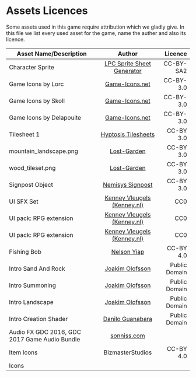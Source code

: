 # Assets Licences

Some assets used in this game require attribution which we gladly give. In this file we list every used asset for the
game, name the auther and also its licence.

| Asset Name/Description                        |                                                     Author                                                      |       Licence |
| --------------------------------------------- | :-------------------------------------------------------------------------------------------------------------: | ------------: |
| Character Sprite                              |      [LPC Sprite Sheet Generator](http://gaurav.munjal.us/Universal-LPC-Spritesheet-Character-Generator/)       |     CC-BY-SA2 |
| Game Icons by Lorc                            |                                    [Game-Icons.net](https://game-icons.net/)                                    |     CC-BY-3.0 |
| Game Icons by Skoll                           |                                    [Game-Icons.net](https://game-icons.net/)                                    |     CC-BY-3.0 |
| Game Icons by Delapouite                      |                                    [Game-Icons.net](https://game-icons.net/)                                    |     CC-BY-3.0 |
| Tilesheet 1                                   |             [Hyptosis Tilesheets](https://opengameart.org/content/lots-of-hyptosis-tiles-organized)             |     CC-BY 3.0 |
| mountain_landscape.png                        | [Lost-Garden](https://opengameart.org/content/2d-lost-garden-zelda-style-tiles-resized-to-32x32-with-additions) |     CC-BY 3.0 |
| wood_tileset.png                              |    [Lost-Garden](https://opengameart.org/content/2d-lost-garden-tileset-transition-to-jetrels-wood-tileset)     |     CC-BY 3.0 |
| Signpost Object                               |                            [Nemisys Signpost](https://opengameart.org/users/nemisys)                            |     CC-BY 3.0 |
| UI SFX Set                                    |                         [Kenney Vleugels (Kenney.nl)](http://kenney.nl/assets/ui-audio)                         |           CC0 |
| UI pack: RPG extension                        |                         [Kenney Vleugels (Kenney.nl)](http://kenney.nl/assets/ui-audio)                         |           CC0 |
| UI pack: RPG extension                        |                         [Kenney Vleugels (Kenney.nl)](http://kenney.nl/assets/ui-audio)                         |           CC0 |
| Fishing Bob                                   |                [Nelson Yiap](https://opengameart.org/content/fishing-bobbles-spritesheet-24x24)                 |     CC-BY 4.0 |
| Intro Sand And Rock                           |                          [Joakim Olofsson](https://www.deviantart.com/joakimolofsson)                           | Public Domain |
| Intro Summoning                               |                          [Joakim Olofsson](https://www.deviantart.com/joakimolofsson)                           | Public Domain |
| Intro Landscape                               |                          [Joakim Olofsson](https://www.deviantart.com/joakimolofsson)                           | Public Domain |
| Intro Creation Shader                         |                          [Danilo Guanabara](http://www.pouet.net/prod.php?which=57245)                          | Public Domain |
| Audio FX GDC 2016, GDC 2017 Game Audio Bundle |                                       [sonniss.com](https://sonniss.com)                                        |               |
| Item Icons                                    |                                                BizmasterStudios                                                 |     CC-BY 4.0 |
| Icons                                         |